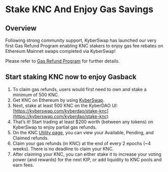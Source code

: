 # Stake KNC And Enjoy Gas Savings

## Overview

Following strong community support, KyberSwap has launched our very first Gas Refund Program enabling KNC stakers to enjoy gas fee rebates on Ethereum Mainnet swaps completed via KyberSwap!

Please refer to [Gas Refund Program](../../knc-token/gas-refund-program.md) for further details.

## Start staking KNC now to enjoy Gasback

1. To claim gas refunds, users would first need to own and stake a minimum of 500 KNC.
2. Get KNC on Ethereum by using [KyberSwap](https://kyberswap.com/swap/ethereum/eth-to-knc).
3. Next, stake at least 500 KNC on the KyberDAO UI: [https://kyberswap.com/kyberdao/stake-knc](https://kyberswap.com/kyberdao/stake-knc)
4. That’s it! Start trading at least $200 worth (between any tokens) on KyberSwap to enjoy partial gas refunds.
5. On the KNC [Utility page](https://kyberswap.com/kyberdao/knc-utility), you can view your Available, Pending, and Claimed refunds.
6. Claim your gas refunds (in KNC) at the end of every 2 epochs (\~4 weeks). There is no deadline to claim your KNC.
7. After claiming your KNC, you can either stake it to increase your voting power (and rewards) for the next KIP, or add liquidity to KNC pools and earn fees.
